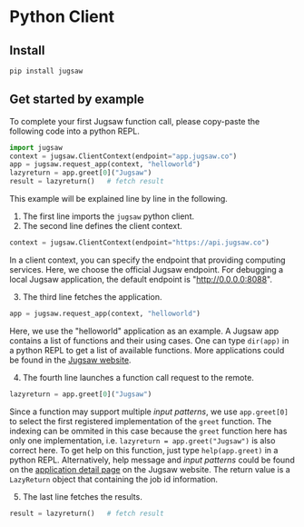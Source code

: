 
<a id='Python-Client'></a>

<a id='Python-Client-1'></a>

# Python Client


<a id='Install'></a>

<a id='Install-1'></a>

## Install


```bash
pip install jugsaw
```


<a id='Get-started-by-example'></a>

<a id='Get-started-by-example-1'></a>

## Get started by example


To complete your first Jugsaw function call, please copy-paste the following code into a python REPL.


```python
import jugsaw
context = jugsaw.ClientContext(endpoint="app.jugsaw.co")
app = jugsaw.request_app(context, "helloworld")
lazyreturn = app.greet[0]("Jugsaw")
result = lazyreturn()   # fetch result
```


This example will be explained line by line in the following.


1. The first line imports the `jugsaw` python client.
2. The second line defines the client context.


```python
context = jugsaw.ClientContext(endpoint="https://api.jugsaw.co")
```


In a client context, you can specify the endpoint that providing computing services. Here, we choose the official Jugsaw endpoint. For debugging a local Jugsaw application, the default endpoint is "http://0.0.0.0:8088".


3. The third line fetches the application.


```python
app = jugsaw.request_app(context, "helloworld")
```


Here, we use the "helloworld" application as an example. A Jugsaw app contains a list of functions and their using cases. One can type `dir(app)` in a python REPL to get a list of available functions. More applications could be found in the [Jugsaw website](https://apps.jugsaw.co).


4. The fourth line launches a function call request to the remote.


```python
lazyreturn = app.greet[0]("Jugsaw")
```


Since a function may support multiple *input patterns*, we use `app.greet[0]` to select the first registered implementation of the `greet` function. The indexing can be ommited in this case because the `greet` function here has only one implementation, i.e. `lazyreturn = app.greet("Jugsaw")` is also correct here. To get help on this function, just type `help(app.greet)` in a python REPL. Alternatively, help message and *input patterns* could be found on the [application detail page](https://apps.jugsaw.co/helloworld/details) on the Jugsaw website. The return value is a `LazyReturn` object that containing the job id information.


5. The last line fetches the results.


```python
result = lazyreturn()   # fetch result
```

